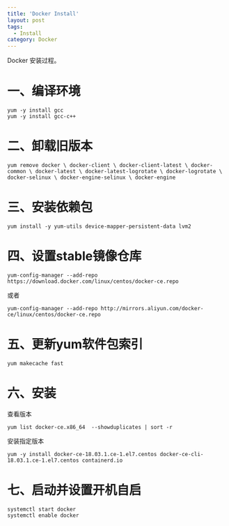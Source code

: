 ```yaml
---
title: 'Docker Install'
layout: post
tags:
  - Install
category: Docker
---
```

Docker 安装过程。

<!--more-->

# 一、编译环境

```shell
yum -y install gcc
yum -y install gcc-c++
```



# 二、卸载旧版本

```shell
yum remove docker \ docker-client \ docker-client-latest \ docker-common \ docker-latest \ docker-latest-logrotate \ docker-logrotate \ docker-selinux \ docker-engine-selinux \ docker-engine
```



# 三、安装依赖包

```shell
yum install -y yum-utils device-mapper-persistent-data lvm2
```



# 四、设置stable镜像仓库

```shell
yum-config-manager --add-repo https://download.docker.com/linux/centos/docker-ce.repo
```

或者

```shell
yum-config-manager --add-repo http://mirrors.aliyun.com/docker-ce/linux/centos/docker-ce.repo
```



# 五、更新yum软件包索引

```shell
yum makecache fast
```



# 六、安装

查看版本

```shell
yum list docker-ce.x86_64  --showduplicates | sort -r
```

安装指定版本

```shell
yum -y install docker-ce-18.03.1.ce-1.el7.centos docker-ce-cli-18.03.1.ce-1.el7.centos containerd.io
```



# 七、启动并设置开机自启

```shell
systemctl start docker
systemctl enable docker
```

